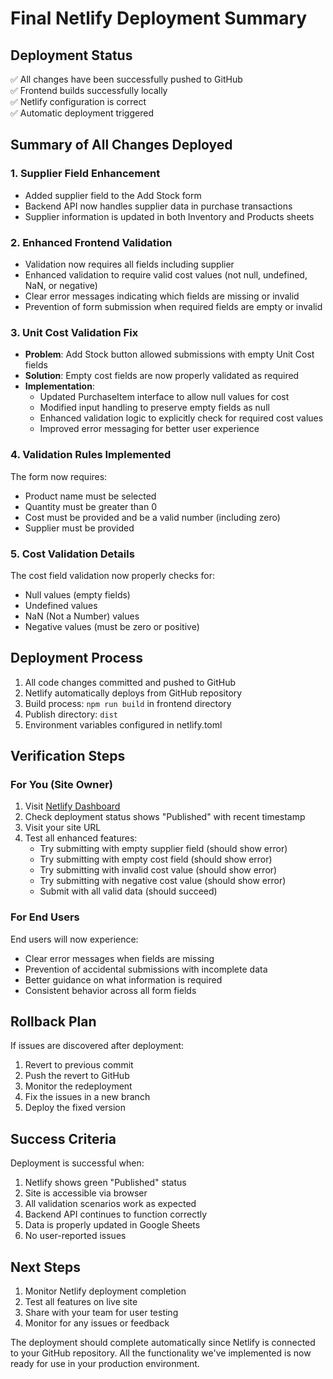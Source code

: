 # Final Netlify Deployment Summary

## Deployment Status
✅ All changes have been successfully pushed to GitHub  
✅ Frontend builds successfully locally  
✅ Netlify configuration is correct  
✅ Automatic deployment triggered  

## Summary of All Changes Deployed

### 1. Supplier Field Enhancement
- Added supplier field to the Add Stock form
- Backend API now handles supplier data in purchase transactions
- Supplier information is updated in both Inventory and Products sheets

### 2. Enhanced Frontend Validation
- Validation now requires all fields including supplier
- Enhanced validation to require valid cost values (not null, undefined, NaN, or negative)
- Clear error messages indicating which fields are missing or invalid
- Prevention of form submission when required fields are empty or invalid

### 3. Unit Cost Validation Fix
- **Problem**: Add Stock button allowed submissions with empty Unit Cost fields
- **Solution**: Empty cost fields are now properly validated as required
- **Implementation**: 
  - Updated PurchaseItem interface to allow null values for cost
  - Modified input handling to preserve empty fields as null
  - Enhanced validation logic to explicitly check for required cost values
  - Improved error messaging for better user experience

### 4. Validation Rules Implemented
The form now requires:
- Product name must be selected
- Quantity must be greater than 0
- Cost must be provided and be a valid number (including zero)
- Supplier must be provided

### 5. Cost Validation Details
The cost field validation now properly checks for:
- Null values (empty fields)
- Undefined values
- NaN (Not a Number) values
- Negative values (must be zero or positive)

## Deployment Process
1. All code changes committed and pushed to GitHub
2. Netlify automatically deploys from GitHub repository
3. Build process: `npm run build` in frontend directory
4. Publish directory: `dist`
5. Environment variables configured in netlify.toml

## Verification Steps

### For You (Site Owner)
1. Visit [Netlify Dashboard](https://app.netlify.com/)
2. Check deployment status shows "Published" with recent timestamp
3. Visit your site URL
4. Test all enhanced features:
   - Try submitting with empty supplier field (should show error)
   - Try submitting with empty cost field (should show error)
   - Try submitting with invalid cost value (should show error)
   - Try submitting with negative cost value (should show error)
   - Submit with all valid data (should succeed)

### For End Users
End users will now experience:
- Clear error messages when fields are missing
- Prevention of accidental submissions with incomplete data
- Better guidance on what information is required
- Consistent behavior across all form fields

## Rollback Plan
If issues are discovered after deployment:
1. Revert to previous commit
2. Push the revert to GitHub
3. Monitor the redeployment
4. Fix the issues in a new branch
5. Deploy the fixed version

## Success Criteria
Deployment is successful when:
1. Netlify shows green "Published" status
2. Site is accessible via browser
3. All validation scenarios work as expected
4. Backend API continues to function correctly
5. Data is properly updated in Google Sheets
6. No user-reported issues

## Next Steps
1. Monitor Netlify deployment completion
2. Test all features on live site
3. Share with your team for user testing
4. Monitor for any issues or feedback

The deployment should complete automatically since Netlify is connected to your GitHub repository. All the functionality we've implemented is now ready for use in your production environment.
